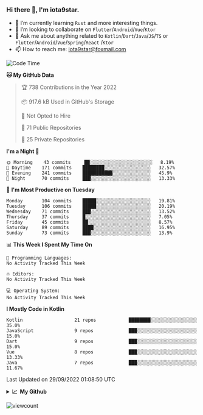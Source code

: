 ### Hi there 👋, I'm iota9star.

- 🌱 I’m currently learning `Rust` and more interesting things.
- 👯 I’m looking to collaborate on `Flutter`/`Android`/`Vue`/`Ktor`
- 💬 Ask me about anything related to `Kotlin`/`Dart`/`Java`/`JS`/`TS` or `Flutter`/`Android`/`Vue`/`Spring`/`React`
  /`Ktor`
- 📫 How to reach me: [iota9star@foxmail.com](iota9star@foxmail.com)



<!--START_SECTION:waka-->
![Code Time](http://img.shields.io/badge/Code%20Time-3%2C090%20hrs%2054%20mins-blue)

**🐱 My GitHub Data** 

> 🏆 738 Contributions in the Year 2022
 > 
> 📦 917.6 kB Used in GitHub's Storage 
 > 
> 🚫 Not Opted to Hire
 > 
> 📜 71 Public Repositories 
 > 
> 🔑 25 Private Repositories  
 > 
**I'm a Night 🦉** 

```text
🌞 Morning    43 commits     ██░░░░░░░░░░░░░░░░░░░░░░░   8.19% 
🌆 Daytime    171 commits    ████████░░░░░░░░░░░░░░░░░   32.57% 
🌃 Evening    241 commits    ███████████░░░░░░░░░░░░░░   45.9% 
🌙 Night      70 commits     ███░░░░░░░░░░░░░░░░░░░░░░   13.33%

```
📅 **I'm Most Productive on Tuesday** 

```text
Monday       104 commits    █████░░░░░░░░░░░░░░░░░░░░   19.81% 
Tuesday      106 commits    █████░░░░░░░░░░░░░░░░░░░░   20.19% 
Wednesday    71 commits     ███░░░░░░░░░░░░░░░░░░░░░░   13.52% 
Thursday     37 commits     █░░░░░░░░░░░░░░░░░░░░░░░░   7.05% 
Friday       45 commits     ██░░░░░░░░░░░░░░░░░░░░░░░   8.57% 
Saturday     89 commits     ████░░░░░░░░░░░░░░░░░░░░░   16.95% 
Sunday       73 commits     ███░░░░░░░░░░░░░░░░░░░░░░   13.9%

```


📊 **This Week I Spent My Time On** 

```text
💬 Programming Languages: 
No Activity Tracked This Week

🔥 Editors: 
No Activity Tracked This Week

💻 Operating System: 
No Activity Tracked This Week

```

**I Mostly Code in Kotlin** 

```text
Kotlin                   21 repos            ████████░░░░░░░░░░░░░░░░░   35.0% 
JavaScript               9 repos             ███░░░░░░░░░░░░░░░░░░░░░░   15.0% 
Dart                     9 repos             ███░░░░░░░░░░░░░░░░░░░░░░   15.0% 
Vue                      8 repos             ███░░░░░░░░░░░░░░░░░░░░░░   13.33% 
Java                     7 repos             ███░░░░░░░░░░░░░░░░░░░░░░   11.67%

```



 Last Updated on 29/09/2022 01:08:50 UTC
<!--END_SECTION:waka-->

<details>
  <summary><b>📈&nbsp;&nbsp;My Github</b></summary>
  <br>
  <img src='https://github-profile-trophy.vercel.app/?username=iota9star'>
  <img src='https://bad-apple-github-readme.vercel.app/api?show_bg=1&username=iota9star&hide_title=true'>
  <img src='http://cr-skills-chart-widget.azurewebsites.net/api/api?username=iota9star'>
</details>


![viewcount](https://count.getloli.com/get/@iota9star?theme=rule34)
